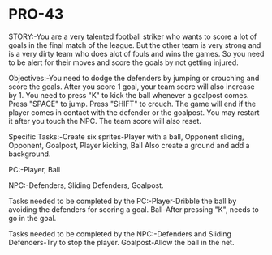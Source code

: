 # PRO-43
STORY:-You are a very talented football striker who wants to score a lot of goals in the final match of the league.
       But the other team is very strong and is a very dirty team who does alot of fouls and wins the games.
       So you need to be alert for their moves and score the goals by not getting injured.
     
Objectives:-You need to dodge the defenders by jumping or crouching and score the goals.
             After you score 1 goal, your team score will also increase by 1.
             You need to press "K" to kick the ball whenever a goalpost comes.
             Press "SPACE" to jump.
             Press "SHIFT" to crouch.
             The game will end if the player comes in contact with the defender or the goalpost.
             You may restart it after you touch the NPC.
             The team score will also reset.
             
Specific Tasks:-Create six sprites-Player with a ball, Opponent sliding, Opponent, Goalpost, Player kicking, Ball
                Also create a ground and add a background.
                
PC:-Player, Ball

NPC:-Defenders, Sliding Defenders, Goalpost.

Tasks needed to be completed by the PC:-Player-Dribble the ball by avoiding the defenders for scoring a goal.
                                        Ball-After pressing "K", needs to go in the goal.
                                        
Tasks needed to be completed by the NPC:-Defenders and Sliding Defenders-Try to stop the player.
                                        Goalpost-Allow the ball in the net.
                                    

